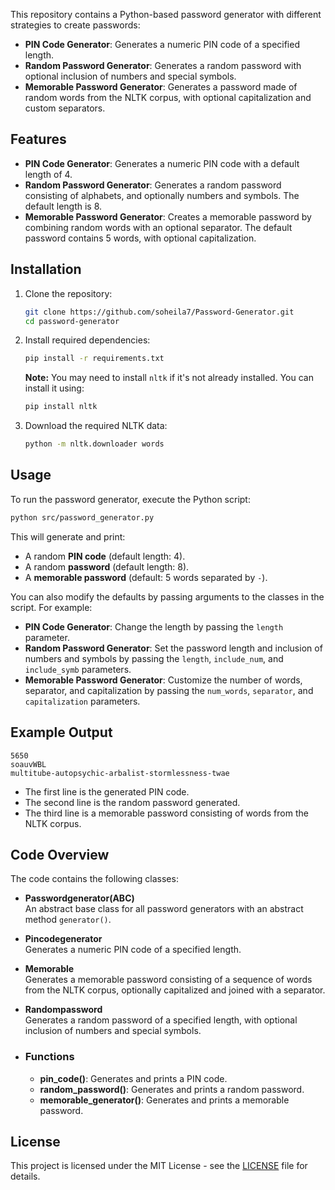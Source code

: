 This repository contains a Python-based password generator with different strategies to create passwords:

- **PIN Code Generator**: Generates a numeric PIN code of a specified length.
- **Random Password Generator**: Generates a random password with optional inclusion of numbers and special symbols.
- **Memorable Password Generator**: Generates a password made of random words from the NLTK corpus, with optional capitalization and custom separators.

## Features

- **PIN Code Generator**: Generates a numeric PIN code with a default length of 4.
- **Random Password Generator**: Generates a random password consisting of alphabets, and optionally numbers and symbols. The default length is 8.
- **Memorable Password Generator**: Creates a memorable password by combining random words with an optional separator. The default password contains 5 words, with optional capitalization.

## Installation

1. Clone the repository:
    ```bash
    git clone https://github.com/soheila7/Password-Generator.git
    cd password-generator
    ```

2. Install required dependencies:
    ```bash
    pip install -r requirements.txt
    ```

    **Note:** You may need to install `nltk` if it's not already installed. You can install it using:
    ```bash
    pip install nltk
    ```

3. Download the required NLTK data:
    ```bash
    python -m nltk.downloader words
    ```

## Usage

To run the password generator, execute the Python script:

```bash
python src/password_generator.py
```
This will generate and print:

- A random **PIN code** (default length: 4).
- A random **password** (default length: 8).
- A **memorable password** (default: 5 words separated by `-`).

You can also modify the defaults by passing arguments to the classes in the script. For example:

- **PIN Code Generator**: Change the length by passing the `length` parameter.
- **Random Password Generator**: Set the password length and inclusion of numbers and symbols by passing the `length`, `include_num`, and `include_symb` parameters.
- **Memorable Password Generator**: Customize the number of words, separator, and capitalization by passing the `num_words`, `separator`, and `capitalization` parameters.

## Example Output

```plaintext
5650
soauvWBL
multitube-autopsychic-arbalist-stormlessness-twae
```
- The first line is the generated PIN code.
- The second line is the random password generated.
- The third line is a memorable password consisting of words from the NLTK corpus.

## Code Overview

The code contains the following classes:

- **Passwordgenerator(ABC)**  
  An abstract base class for all password generators with an abstract method `generator()`.

- **Pincodegenerator**  
  Generates a numeric PIN code of a specified length.

- **Memorable**  
  Generates a memorable password consisting of a sequence of words from the NLTK corpus, optionally capitalized and joined with a separator.

- **Randompassword**  
  Generates a random password of a specified length, with optional inclusion of numbers and special symbols.

- ### **Functions**

    - **pin_code()**: Generates and prints a PIN code.
    - **random_password()**: Generates and prints a random password.
    - **memorable_generator()**: Generates and prints a memorable password.

## License

This project is licensed under the MIT License - see the [LICENSE](LICENSE) file for details.
